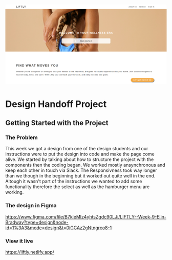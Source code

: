 <h1 align="center">
  <a href="">
    <img src="/public/liftly-overview.png" alt="Project Banner Image">
  </a>
</h1>

# Design Handoff Project

## Getting Started with the Project

### The Problem

This week we got a design from one of the design students and our instructions were to put the design into code and make the page come alive.
We started by talking about how to structure the project with the components then the coding began. We worked mostly ansynchronous and keep each other in touch via Slack.
The Responsivness took way longer than we though in the beginning but it worked out quite well in the end.
Altough it wasn't part of the instructions we wanted to add some functionality therefore the select as well as the hamburger menu are working.

### The design in Figma

https://www.figma.com/file/B7kleMlz4yhtsZgdc90LJi/LIFTLY--Week-9-Elin-Bradway?type=design&node-id=1%3A3&mode=design&t=0iGCAz2gNtngrco8-1

### View it live

https://liftly.netlify.app/
